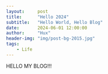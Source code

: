 ```yaml
---
layout:     post
title:      "Hello 2024"
subtitle:   "Hello World, Hello Blog"
date:       2024-06-01 12:00:00
author:     "Hux"
header-img: "img/post-bg-2015.jpg"
tags:
    - Life
---
```



HELLO MY BLOG!!!
